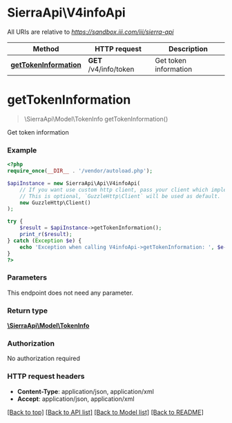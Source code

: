 # SierraApi\V4infoApi

All URIs are relative to *https://sandbox.iii.com/iii/sierra-api*

Method | HTTP request | Description
------------- | ------------- | -------------
[**getTokenInformation**](V4infoApi.md#getTokenInformation) | **GET** /v4/info/token | Get token information


# **getTokenInformation**
> \SierraApi\Model\TokenInfo getTokenInformation()

Get token information



### Example
```php
<?php
require_once(__DIR__ . '/vendor/autoload.php');

$apiInstance = new SierraApi\Api\V4infoApi(
    // If you want use custom http client, pass your client which implements `GuzzleHttp\ClientInterface`.
    // This is optional, `GuzzleHttp\Client` will be used as default.
    new GuzzleHttp\Client()
);

try {
    $result = $apiInstance->getTokenInformation();
    print_r($result);
} catch (Exception $e) {
    echo 'Exception when calling V4infoApi->getTokenInformation: ', $e->getMessage(), PHP_EOL;
}
?>
```

### Parameters
This endpoint does not need any parameter.

### Return type

[**\SierraApi\Model\TokenInfo**](../Model/TokenInfo.md)

### Authorization

No authorization required

### HTTP request headers

 - **Content-Type**: application/json, application/xml
 - **Accept**: application/json, application/xml

[[Back to top]](#) [[Back to API list]](../../README.md#documentation-for-api-endpoints) [[Back to Model list]](../../README.md#documentation-for-models) [[Back to README]](../../README.md)

